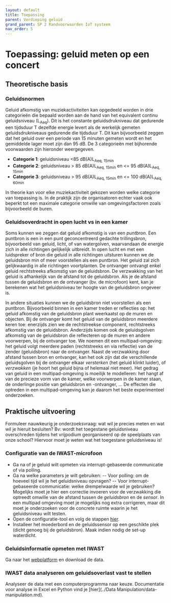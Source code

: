 ```yaml
---
layout: default
title: Toepassing
parent: Verdieping geluid
grand_parent: SP 2 Randvoorwaarden IoT systeem
nav_order: 5
---
```


# Toepassing: geluid meten op een concert

## Theoretische basis

### Geluidsnormen
Geluid afkomstig van muziekactiviteiten kan opgedeeld worden in drie categorieën die bepaald worden aan de hand van het equivalent continu geluidsniveau (L<sub>Aeq</sub>). 
Dit is het constante geluidsdrukniveau dat gedurende een tijdsduur T dezelfde energie levert als de werkelijk gemeten geluidsdrukniveaus gedurende die tijdsduur T. 
Dit kan bijvoorbeeld zeggen dat het geluid over een periode van 15 minuten gemeten wordt en het gemiddelde lager moet zijn dan 95 dB. 
De 3 categorieën met bijhorende voorwaarden zijn hieronder weergegeven.

- **Categorie 1**: geluidsniveau <85 dB(A)L<sub>Aeq, 15min</sub>
- **Categorie 2**: geluidsniveau > 85 dB(A)L<sub>Aeq, 15min</sub> en <= 95 dB(A)L<sub>Aeq, 15min</sub>
- **Categorie 3**: geluidsniveau > 95 dB(A)L<sub>Aeq, 15min</sub> en <= 100 dB(A)L<sub>Aeq, 60min</sub>

In theorie kan voor elke muziekactiviteit gekozen worden welke categorie van toepassing is. 
In de praktijk zijn de organisatoren echter vaak ook beperkt tot een maximale categorie omwille van omgevingsfactoren zoals bijvoorbeeld de buren. 

### Geluidsoverdracht in open lucht vs in een kamer
Soms kunnen we zeggen dat geluid afkomstig is van een *puntbron*.
Een puntbron is een in een punt geconcentreerd gedachte trillingsbron, bijvoorbeeld van geluid, licht, of van watergolven, waarvandaan de energie zich in alle richtingen gelijkelijk uitbreidt.
In open lucht en met een luidspreker of bron die geluid in alle richtingen uitsturen kunnen we de geluidsbron min of meer voorstellen als een puntbron. 
Het geluid zal zich gelijkwaardig in alle richtingen voortplanten.
De ontvanger ontvangt enkel geluid rechtstreeks afkomstig van de geluidsbron.
De verzwakking van het geluid is afhankelijk van de afstand tot de geluidsbron.
Als je de afstand tussen de geluidsbron en de ontvanger (bv. de microfoon) kent, kan je berekenen wat het geluidsniveau ter hoogte van de geluidsbron ongeveer is.

In andere situaties kunnen we de geluidsbron niet voorstellen als een puntbron. 
Bijvoorbeeld binnen in een kamer treden er reflecties op: het geluid afkomstig van de geluidsbron plant weerkaatst op de muren en objecten.
Bij de ontvanger komt het geluid van de geluidsbron meerdere keren toe: enerzijds zien we de rechtstreekse component, rechtstreeks afkomstig van de geluidsbron.
Anderzijds komen ook de geluidsgolven afkomstig van de geluidsbron die reflecteren op de muren en andere voorwerpen, bij de ontvanger toe.
We noemen dit een multipad-omgeving: het geluid volgt meerdere paden (rechtstreeks en via reflectie) van de zender (geluidsbron) naar de ontvanger.
Naast de verzwakking door afstand tussen bron en ontvanger, kan het ook zijn dat die verschillende geluidsgolven bij de ontvanger elkaar *versterken* (het geluid klinkt luider), of *verzwakken* (je hoort het geluid bijna of helemaal niet meer).
Het gedrag van geluid in een multipad-omgeving is moeilijk te modelleren: het hangt af van de precieze vorm van de kamer, welke voorwerpen in de kamer staan, de onderlinge positie van geluidsbron en -ontvanger, ...
De effecten die optreden in een multipad-omgeving kan je daarom het beste experimenteel onderzoeken.

## Praktische uitvoering

Formuleer nauwkeurig je onderzoeksvraag: wat wil je precies meten en wat wil je hieruit besluiten?
Bv: wordt het toegestane geluidsniveau overschreden tijdens het vrijpodium georganiseerd op de speelplaats van onze school?
Hiervoor moet je weten wat het toegestane geluidsniveau is!

### Configuratie van de IWAST-microfoon

- Ga na of je geluid wilt opmeten via interrupt-gebaseerde communicatie of via polling.
- Ga na welke parameters je wilt gebruiken:
-- Voor polling: om de hoeveel tijd wil je het geluidsniveau opvragen?
-- Voor interrupt-gebaseerde communicatie: welke drempelwaarde wil je gebruiken? 
Mogelijks moet je hier een correctie invoeren voor de verzwakking die optreedt omwille van de afstand tussen de *geluidsbron* en de *sensor*.
In een multipad omgeving moet je mogelijks nog extra corrigeren, maar dit moet je onderzoeken voor de concrete ruimte waarin je het geluidsniveau wilt testen.
- Open de configuratie-tool en volg de stappen [hier](../Configuration/configuration-tool.html).
- Installeer het moederbord en de geluidssensor op een geschikte plek (dicht genoeg bij de geluidsbron). 
Maak indien nodig de set-up waterdicht.

### Geluidsinformatie opmeten met IWAST

Ga naar het [webplatform](../Platform/platform.html) en download de data.

### IWAST data analyseren om geluidsoverlast vast te stellen

Analyseer de data met een computerprogramma naar keuze.
Documentatie voor analyse in Excel en Python vind je [hier](../Data Manipulation/data-manipulation.md).
